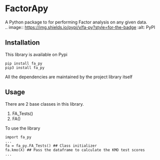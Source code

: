 # FactorApy
A Python package to for performing Factor analysis on any given data. <br>
.. image:: https://img.shields.io/pypi/v/fa-py?style=for-the-badge   :alt: PyPI

## Installation

This library is available on Pypi
```
pip install fa_py
pip3 install fa_py
```  

All the dependencies are maintained by the project library itself

## Usage

There are 2 base classes in this library. <br>
1. FA_Tests()
2. FA()  

To use the library
```
import fa_py
...
fa = fa_py.FA_Tests() ## Class initializer
fa.kmo(X) ## Pass the dataframe to calculate the KMO test scores
...
```
